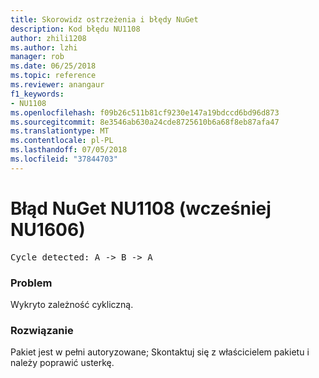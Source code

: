 ```yaml
---
title: Skorowidz ostrzeżenia i błędy NuGet
description: Kod błędu NU1108
author: zhili1208
ms.author: lzhi
manager: rob
ms.date: 06/25/2018
ms.topic: reference
ms.reviewer: anangaur
f1_keywords:
- NU1108
ms.openlocfilehash: f09b26c511b81cf9230e147a19bdccd6bd96d873
ms.sourcegitcommit: 8e3546ab630a24cde8725610b6a68f8eb87afa47
ms.translationtype: MT
ms.contentlocale: pl-PL
ms.lasthandoff: 07/05/2018
ms.locfileid: "37844703"
---
```

# <a name="nuget-error-nu1108-previously-nu1606"></a>Błąd NuGet NU1108 (wcześniej NU1606)

<pre>Cycle detected: A -> B -> A</pre>

### <a name="issue"></a>Problem
Wykryto zależność cykliczną.

### <a name="solution"></a>Rozwiązanie
Pakiet jest w pełni autoryzowane; Skontaktuj się z właścicielem pakietu i należy poprawić usterkę.